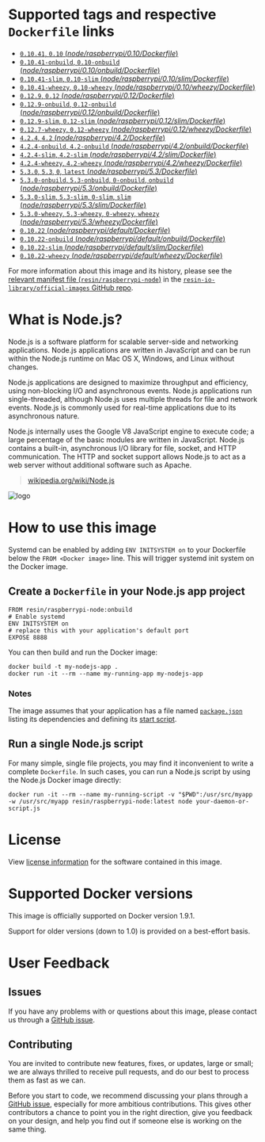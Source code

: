 # Supported tags and respective `Dockerfile` links

-	[`0.10.41`, `0.10` (*node/raspberrypi/0.10/Dockerfile*)](https://github.com/resin-io-library/base-images/blob/c6ec6680c3d256c02e773bf29e7d907e132c542a/node/raspberrypi/0.10/Dockerfile)
-	[`0.10.41-onbuild`, `0.10-onbuild` (*node/raspberrypi/0.10/onbuild/Dockerfile*)](https://github.com/resin-io-library/base-images/blob/c6ec6680c3d256c02e773bf29e7d907e132c542a/node/raspberrypi/0.10/onbuild/Dockerfile)
-	[`0.10.41-slim`, `0.10-slim` (*node/raspberrypi/0.10/slim/Dockerfile*)](https://github.com/resin-io-library/base-images/blob/c6ec6680c3d256c02e773bf29e7d907e132c542a/node/raspberrypi/0.10/slim/Dockerfile)
-	[`0.10.41-wheezy`, `0.10-wheezy` (*node/raspberrypi/0.10/wheezy/Dockerfile*)](https://github.com/resin-io-library/base-images/blob/c6ec6680c3d256c02e773bf29e7d907e132c542a/node/raspberrypi/0.10/wheezy/Dockerfile)
-	[`0.12.9`, `0.12` (*node/raspberrypi/0.12/Dockerfile*)](https://github.com/resin-io-library/base-images/blob/22e06093d343189f1d7c0b1c6904528638a99640/node/raspberrypi/0.12/Dockerfile)
-	[`0.12.9-onbuild`, `0.12-onbuild` (*node/raspberrypi/0.12/onbuild/Dockerfile*)](https://github.com/resin-io-library/base-images/blob/c6ec6680c3d256c02e773bf29e7d907e132c542a/node/raspberrypi/0.12/onbuild/Dockerfile)
-	[`0.12.9-slim`, `0.12-slim` (*node/raspberrypi/0.12/slim/Dockerfile*)](https://github.com/resin-io-library/base-images/blob/c6ec6680c3d256c02e773bf29e7d907e132c542a/node/raspberrypi/0.12/slim/Dockerfile)
-	[`0.12.7-wheezy`, `0.12-wheezy` (*node/raspberrypi/0.12/wheezy/Dockerfile*)](https://github.com/resin-io-library/base-images/blob/22e06093d343189f1d7c0b1c6904528638a99640/node/raspberrypi/0.12/wheezy/Dockerfile)
-	[`4.2.4`, `4.2` (*node/raspberrypi/4.2/Dockerfile*)](https://github.com/resin-io-library/base-images/blob/c6ec6680c3d256c02e773bf29e7d907e132c542a/node/raspberrypi/4.2/Dockerfile)
-	[`4.2.4-onbuild`, `4.2-onbuild` (*node/raspberrypi/4.2/onbuild/Dockerfile*)](https://github.com/resin-io-library/base-images/blob/c6ec6680c3d256c02e773bf29e7d907e132c542a/node/raspberrypi/4.2/onbuild/Dockerfile)
-	[`4.2.4-slim`, `4.2-slim` (*node/raspberrypi/4.2/slim/Dockerfile*)](https://github.com/resin-io-library/base-images/blob/c6ec6680c3d256c02e773bf29e7d907e132c542a/node/raspberrypi/4.2/slim/Dockerfile)
-	[`4.2.4-wheezy`, `4.2-wheezy` (*node/raspberrypi/4.2/wheezy/Dockerfile*)](https://github.com/resin-io-library/base-images/blob/c6ec6680c3d256c02e773bf29e7d907e132c542a/node/raspberrypi/4.2/wheezy/Dockerfile)
-	[`5.3.0`, `5.3`, `0`, `latest` (*node/raspberrypi/5.3/Dockerfile*)](https://github.com/resin-io-library/base-images/blob/c6ec6680c3d256c02e773bf29e7d907e132c542a/node/raspberrypi/5.3/Dockerfile)
-	[`5.3.0-onbuild`, `5.3-onbuild`, `0-onbuild`, `onbuild` (*node/raspberrypi/5.3/onbuild/Dockerfile*)](https://github.com/resin-io-library/base-images/blob/c6ec6680c3d256c02e773bf29e7d907e132c542a/node/raspberrypi/5.3/onbuild/Dockerfile)
-	[`5.3.0-slim`, `5.3-slim`, `0-slim`, `slim` (*node/raspberrypi/5.3/slim/Dockerfile*)](https://github.com/resin-io-library/base-images/blob/c6ec6680c3d256c02e773bf29e7d907e132c542a/node/raspberrypi/5.3/slim/Dockerfile)
-	[`5.3.0-wheezy`, `5.3-wheezy`, `0-wheezy`, `wheezy` (*node/raspberrypi/5.3/wheezy/Dockerfile*)](https://github.com/resin-io-library/base-images/blob/c6ec6680c3d256c02e773bf29e7d907e132c542a/node/raspberrypi/5.3/wheezy/Dockerfile)
-	[`0.10.22` (*node/raspberrypi/default/Dockerfile*)](https://github.com/resin-io-library/base-images/blob/c6ec6680c3d256c02e773bf29e7d907e132c542a/node/raspberrypi/default/Dockerfile)
-	[`0.10.22-onbuild` (*node/raspberrypi/default/onbuild/Dockerfile*)](https://github.com/resin-io-library/base-images/blob/2fa97540911026369eaf9bd1574a8e7b59e99091/node/raspberrypi/default/onbuild/Dockerfile)
-	[`0.10.22-slim` (*node/raspberrypi/default/slim/Dockerfile*)](https://github.com/resin-io-library/base-images/blob/c6ec6680c3d256c02e773bf29e7d907e132c542a/node/raspberrypi/default/slim/Dockerfile)
-	[`0.10.22-wheezy` (*node/raspberrypi/default/wheezy/Dockerfile*)](https://github.com/resin-io-library/base-images/blob/c6ec6680c3d256c02e773bf29e7d907e132c542a/node/raspberrypi/default/wheezy/Dockerfile)

For more information about this image and its history, please see the [relevant manifest file (`resin/raspberrypi-node`)](https://github.com/resin-io-library/official-images/blob/master/library/raspberrypi-node) in the [`resin-io-library/official-images` GitHub repo](https://github.com/resin-io-library/official-images).

# What is Node.js?

Node.js is a software platform for scalable server-side and networking applications. Node.js applications are written in JavaScript and can be run within the Node.js runtime on Mac OS X, Windows, and Linux without changes.

Node.js applications are designed to maximize throughput and efficiency, using non-blocking I/O and asynchronous events. Node.js applications run single-threaded, although Node.js uses multiple threads for file and network events. Node.js is commonly used for real-time applications due to its asynchronous nature.

Node.js internally uses the Google V8 JavaScript engine to execute code; a large percentage of the basic modules are written in JavaScript. Node.js contains a built-in, asynchronous I/O library for file, socket, and HTTP communication. The HTTP and socket support allows Node.js to act as a web server without additional software such as Apache.

> [wikipedia.org/wiki/Node.js](https://en.wikipedia.org/wiki/Node.js)

![logo](https://raw.githubusercontent.com/resin-io-library/docs/master/raspberrypi-node/logo.png)

# How to use this image

Systemd can be enabled by adding `ENV INITSYSTEM on` to your Dockerfile below the `FROM <Docker image>` line. This will trigger systemd init system on the Docker image.

## Create a `Dockerfile` in your Node.js app project

	FROM resin/raspberrypi-node:onbuild
	# Enable systemd
	ENV INITSYSTEM on
	# replace this with your application's default port
	EXPOSE 8888

You can then build and run the Docker image:

	docker build -t my-nodejs-app .
	docker run -it --rm --name my-running-app my-nodejs-app

### Notes

The image assumes that your application has a file named [`package.json`](https://docs.npmjs.com/files/package.json) listing its dependencies and defining its [start script](https://docs.npmjs.com/misc/scripts#default-values).

## Run a single Node.js script

For many simple, single file projects, you may find it inconvenient to write a complete `Dockerfile`. In such cases, you can run a Node.js script by using the Node.js Docker image directly:

	docker run -it --rm --name my-running-script -v "$PWD":/usr/src/myapp -w /usr/src/myapp resin/raspberrypi-node:latest node your-daemon-or-script.js

# License

View [license information](https://github.com/joyent/node/blob/master/LICENSE) for the software contained in this image.

# Supported Docker versions

This image is officially supported on Docker version 1.9.1.

Support for older versions (down to 1.0) is provided on a best-effort basis.

# User Feedback

## Issues

If you have any problems with or questions about this image, please contact us through a [GitHub issue](https://github.com/resin-io-library/base-images/issues).

## Contributing

You are invited to contribute new features, fixes, or updates, large or small; we are always thrilled to receive pull requests, and do our best to process them as fast as we can.

Before you start to code, we recommend discussing your plans through a [GitHub issue](https://github.com/resin-io-library/base-images/issues), especially for more ambitious contributions. This gives other contributors a chance to point you in the right direction, give you feedback on your design, and help you find out if someone else is working on the same thing.

